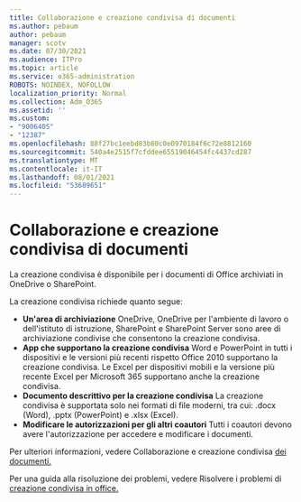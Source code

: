 ```yaml
---
title: Collaborazione e creazione condivisa di documenti
ms.author: pebaum
author: pebaum
manager: scotv
ms.date: 07/30/2021
ms.audience: ITPro
ms.topic: article
ms.service: o365-administration
ROBOTS: NOINDEX, NOFOLLOW
localization_priority: Normal
ms.collection: Adm_O365
ms.assetid: ''
ms.custom:
- "9006405"
- "12387"
ms.openlocfilehash: 88f27bc1eebd83b80c0e0970184f6c72e8812160
ms.sourcegitcommit: 540a4e2515f7cfddee65519046454fc4437cd287
ms.translationtype: MT
ms.contentlocale: it-IT
ms.lasthandoff: 08/01/2021
ms.locfileid: "53689651"
---
```

# <a name="document-collaboration-and-co-authoring"></a>Collaborazione e creazione condivisa di documenti

La creazione condivisa è disponibile per i documenti di Office archiviati in OneDrive o SharePoint. 

La creazione condivisa richiede quanto segue:    

- **Un'area di archiviazione** OneDrive, OneDrive per l'ambiente di lavoro o dell'istituto di istruzione, SharePoint e SharePoint Server sono aree di archiviazione condivise che consentono la creazione condivisa.
- **App che supportano la creazione condivisa** Word e PowerPoint in tutti i dispositivi e le versioni più recenti rispetto Office 2010 supportano la creazione condivisa. Le Excel per dispositivi mobili e la versione più recente Excel per Microsoft 365 supportano anche la creazione condivisa.
- **Documento descrittivo per la creazione condivisa** La creazione condivisa è supportata solo nei formati di file moderni, tra cui: .docx (Word), .pptx (PowerPoint) e .xlsx (Excel).
- **Modificare le autorizzazioni per gli altri coautori** Tutti i coautori devono avere l'autorizzazione per accedere e modificare i documenti.

Per ulteriori informazioni, vedere Collaborazione e creazione condivisa [dei documenti.](https://support.microsoft.com/office/document-collaboration-and-co-authoring-ee1509b4-1f6e-401e-b04a-782d26f564a4)

Per una guida alla risoluzione dei problemi, vedere Risolvere i problemi di [creazione condivisa in office.](https://support.microsoft.com/office/troubleshoot-co-authoring-in-office-bd481512-3f3a-4b6d-b7eb-ebf9d3626ae7)

